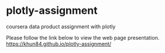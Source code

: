 # plotly-assignment
coursera data product assignment with plotly

Please follow the link below to view the web page presentation.
https://khun84.github.io/plotly-assignment/